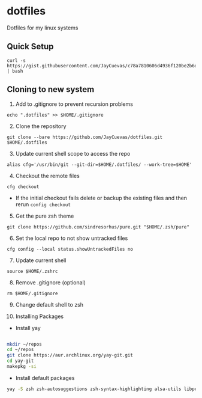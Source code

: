 # dotfiles

Dotfiles for my linux systems

## Quick Setup

```
curl -s https://gist.githubusercontent.com/JayCuevas/c78a7810606d4936f120be2b6d79f480/raw/f8d2ac15717a8ce1223559d7fb1250baa3897e12/arch_setup.sh | bash
```

## Cloning to new system

1. Add to .gitignore to prevent recursion problems

```
echo ".dotfiles" >> $HOME/.gitignore
```

2. Clone the repository

```
git clone --bare https://github.com/JayCuevas/dotfiles.git $HOME/.dotfiles
```

3. Update current shell scope to access the repo

```
alias cfg='/usr/bin/git --git-dir=$HOME/.dotfiles/ --work-tree=$HOME'
```

4. Checkout the remote files

```
cfg checkout
```

- If the initial checkout fails delete or backup the existing files and then rerun `config checkout`

5. Get the pure zsh theme

```
git clone https://github.com/sindresorhus/pure.git "$HOME/.zsh/pure"
```

6. Set the local repo to not show untracked files

```
cfg config --local status.showUntrackedFiles no
```

7. Update current shell

```
source $HOME/.zshrc
```

8. Remove .gitignore (optional)

```
rm $HOME/.gitignore
```

9. Change default shell to zsh

10. Installing Packages

- Install yay

```bash

mkdir ~/repos
cd ~/repos
git clone https://aur.archlinux.org/yay-git.git
cd yay-git
makepkg -si
```

- Install default packages

```bash
yay -S zsh zsh-autosuggestions zsh-syntax-highlighting alsa-utils libpulse python-iwlib python-psutil python-setproctitle qtile neofetch thefuck pkgfile mlocate picom alacritty bashtop cheat clipmenu polkit-gnome udiskie xfce4-power-manager dunst i3lock lxappearance networkmanager network-manager-applet pulseaudio ranger tldr ueberzug j4-dmenu-desktop-git tmux
```
